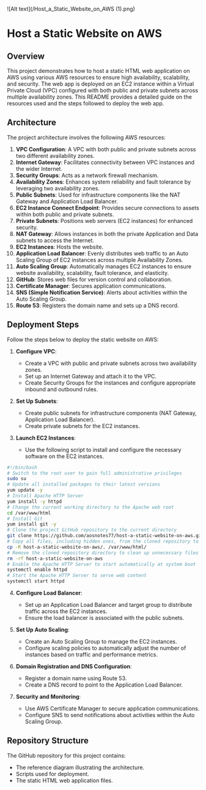 ![Alt text](/Host_a_Static_Website_on_AWS (1).png)


# Host a Static Website on AWS

## Overview
This project demonstrates how to host a static HTML web application on AWS using various AWS resources to ensure high availability, scalability, and security. The web app is deployed on an EC2 instance within a Virtual Private Cloud (VPC) configured with both public and private subnets across multiple availability zones. This README provides a detailed guide on the resources used and the steps followed to deploy the web app.

## Architecture
The project architecture involves the following AWS resources:
1. **VPC Configuration**: A VPC with both public and private subnets across two different availability zones.
2. **Internet Gateway**: Facilitates connectivity between VPC instances and the wider Internet.
3. **Security Groups**: Acts as a network firewall mechanism.
4. **Availability Zones**: Enhances system reliability and fault tolerance by leveraging two availability zones.
5. **Public Subnets**: Used for infrastructure components like the NAT Gateway and Application Load Balancer.
6. **EC2 Instance Connect Endpoint**: Provides secure connections to assets within both public and private subnets.
7. **Private Subnets**: Positions web servers (EC2 instances) for enhanced security.
8. **NAT Gateway**: Allows instances in both the private Application and Data subnets to access the Internet.
9. **EC2 Instances**: Hosts the website.
10. **Application Load Balancer**: Evenly distributes web traffic to an Auto Scaling Group of EC2 instances across multiple Availability Zones.
11. **Auto Scaling Group**: Automatically manages EC2 instances to ensure website availability, scalability, fault tolerance, and elasticity.
12. **GitHub**: Stores web files for version control and collaboration.
13. **Certificate Manager**: Secures application communications.
14. **SNS (Simple Notification Service)**: Alerts about activities within the Auto Scaling Group.
15. **Route 53**: Registers the domain name and sets up a DNS record.

## Deployment Steps
Follow the steps below to deploy the static website on AWS:

1. **Configure VPC**:
   - Create a VPC with public and private subnets across two availability zones.
   - Set up an Internet Gateway and attach it to the VPC.
   - Create Security Groups for the instances and configure appropriate inbound and outbound rules.

2. **Set Up Subnets**:
   - Create public subnets for infrastructure components (NAT Gateway, Application Load Balancer).
   - Create private subnets for the EC2 instances.

3. **Launch EC2 Instances**:
   - Use the following script to install and configure the necessary software on the EC2 instances.

```bash
#!/bin/bash
# Switch to the root user to gain full administrative privileges
sudo su
# Update all installed packages to their latest versions
yum update -y
# Install Apache HTTP Server
yum install -y httpd
# Change the current working directory to the Apache web root
cd /var/www/html
# Install Git
yum install git -y
# Clone the project GitHub repository to the current directory
git clone https://github.com/aosnotes77/host-a-static-website-on-aws.git
# Copy all files, including hidden ones, from the cloned repository to the Apache web root
cp -R host-a-static-website-on-aws/. /var/www/html/
# Remove the cloned repository directory to clean up unnecessary files
rm -rf host-a-static-website-on-aws
# Enable the Apache HTTP Server to start automatically at system boot
systemctl enable httpd
# Start the Apache HTTP Server to serve web content
systemctl start httpd
```

4. **Configure Load Balancer**:
   - Set up an Application Load Balancer and target group to distribute traffic across the EC2 instances.
   - Ensure the load balancer is associated with the public subnets.

5. **Set Up Auto Scaling**:
   - Create an Auto Scaling Group to manage the EC2 instances.
   - Configure scaling policies to automatically adjust the number of instances based on traffic and performance metrics.

6. **Domain Registration and DNS Configuration**:
   - Register a domain name using Route 53.
   - Create a DNS record to point to the Application Load Balancer.

7. **Security and Monitoring**:
   - Use AWS Certificate Manager to secure application communications.
   - Configure SNS to send notifications about activities within the Auto Scaling Group.

## Repository Structure
The GitHub repository for this project contains:
- The reference diagram illustrating the architecture.
- Scripts used for deployment.
- The static HTML web application files.
